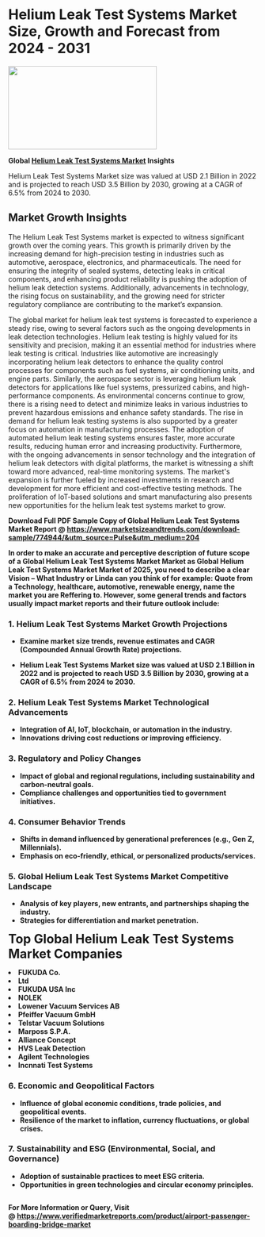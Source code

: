 <H1>Helium Leak Test Systems Market Size, Growth and Forecast from 2024 - 2031</H1><img class="aligncenter size-medium wp-image-584254" src="https://thirdeyenews.in/wp-content/uploads/2024/09/Global-Market-Research-300x168.jpeg" alt="" width="300" height="168" /><p><strong>Global&nbsp;<a href="https://www.marketsizeandtrends.com/download-sample/774944/&amp;utm_source=Pulse&amp;utm_medium=204">Helium Leak Test Systems Market</a> Insights</strong></p><p>Helium Leak Test Systems Market size was valued at USD 2.1 Billion in 2022 and is projected to reach USD 3.5 Billion by 2030, growing at a CAGR of 6.5% from 2024 to 2030.</p><p><h2>Market Growth Insights</h2> <p>The Helium Leak Test Systems market is expected to witness significant growth over the coming years. This growth is primarily driven by the increasing demand for high-precision testing in industries such as automotive, aerospace, electronics, and pharmaceuticals. The need for ensuring the integrity of sealed systems, detecting leaks in critical components, and enhancing product reliability is pushing the adoption of helium leak detection systems. Additionally, advancements in technology, the rising focus on sustainability, and the growing need for stricter regulatory compliance are contributing to the market’s expansion.</p> <p><strong></strong></p> <p>The global market for helium leak test systems is forecasted to experience a steady rise, owing to several factors such as the ongoing developments in leak detection technologies. Helium leak testing is highly valued for its sensitivity and precision, making it an essential method for industries where leak testing is critical. Industries like automotive are increasingly incorporating helium leak detectors to enhance the quality control processes for components such as fuel systems, air conditioning units, and engine parts. Similarly, the aerospace sector is leveraging helium leak detectors for applications like fuel systems, pressurized cabins, and high-performance components. As environmental concerns continue to grow, there is a rising need to detect and minimize leaks in various industries to prevent hazardous emissions and enhance safety standards. The rise in demand for helium leak testing systems is also supported by a greater focus on automation in manufacturing processes. The adoption of automated helium leak testing systems ensures faster, more accurate results, reducing human error and increasing productivity. Furthermore, with the ongoing advancements in sensor technology and the integration of helium leak detectors with digital platforms, the market is witnessing a shift toward more advanced, real-time monitoring systems. The market's expansion is further fueled by increased investments in research and development for more efficient and cost-effective testing methods. The proliferation of IoT-based solutions and smart manufacturing also presents new opportunities for the helium leak test systems market to grow. <p><strong></p><p><span class=""><strong>Download Full PDF Sample Copy of Global Helium Leak Test Systems Market Report</strong> @ <a href="https://www.marketsizeandtrends.com/download-sample/774944/&amp;utm_source=Pulse&amp;utm_medium=204" target="_blank">https://www.marketsizeandtrends.com/download-sample/774944/&amp;utm_source=Pulse&amp;utm_medium=204</a></span></p><p>In order to make an accurate and perceptive description of future scope of a Global&nbsp;Helium Leak Test Systems Market Market as Global&nbsp;Helium Leak Test Systems Market Market of 2025, you need to describe a clear Vision &ndash; What Industry or Linda can you think of for example: Quote from a Technology, healthcare, automotive, renewable energy, name the market you are Reffering to. However, some general trends and factors usually impact market reports and their future outlook include:</p><h3>1.&nbsp;<strong>Helium Leak Test Systems Market Growth Projections</strong></h3><ul><li>Examine market size trends, revenue estimates and CAGR (Compounded Annual Growth Rate) projections.</li><li><p>Helium Leak Test Systems Market size was valued at USD 2.1 Billion in 2022 and is projected to reach USD 3.5 Billion by 2030, growing at a CAGR of 6.5% from 2024 to 2030.</p></li></ul><h3>2.&nbsp;<strong>Helium Leak Test Systems Market Technological Advancements</strong></h3><ul><li>Integration of AI, IoT, blockchain, or automation in the industry.</li><li>Innovations driving cost reductions or improving efficiency.</li></ul><h3>3.&nbsp;<strong>Regulatory and Policy Changes</strong></h3><ul><li>Impact of global and regional regulations, including sustainability and carbon-neutral goals.</li><li>Compliance challenges and opportunities tied to government initiatives.</li></ul><h3>4.&nbsp;<strong>Consumer Behavior Trends</strong></h3><ul><li>Shifts in demand influenced by generational preferences (e.g., Gen Z, Millennials).</li><li>Emphasis on eco-friendly, ethical, or personalized products/services.</li></ul><h3>5.&nbsp;<strong>Global Helium Leak Test Systems Market Competitive Landscape</strong></h3><ul><li>Analysis of key players, new entrants, and partnerships shaping the industry.</li><li>Strategies for differentiation and market penetration.</li></ul><p data-pm-slice="1 1 []"><span style="color: inherit; font-family: inherit; font-size: 25px;">Top Global Helium Leak Test Systems Market Companies</span></p><div class="" data-test-id=""><p><li>FUKUDA Co.</li><li> Ltd</li><li> FUKUDA USA Inc</li><li> NOLEK</li><li> Lowener Vacuum Services AB</li><li> Pfeiffer Vacuum GmbH</li><li> Telstar Vacuum Solutions</li><li> Marposs S.P.A.</li><li> Alliance Concept</li><li> HVS Leak Detection</li><li> Agilent Technologies</li><li> Incnnati Test Systems</li></p></div><h3>6.&nbsp;<strong>Economic and Geopolitical Factors</strong></h3><ul><li>Influence of global economic conditions, trade policies, and geopolitical events.</li><li>Resilience of the market to inflation, currency fluctuations, or global crises.</li></ul><h3>7.&nbsp;<strong>Sustainability and ESG (Environmental, Social, and Governance)</strong></h3><ul><li>Adoption of sustainable practices to meet ESG criteria.</li><li>Opportunities in green technologies and circular economy principles.</li></ul><h2><strong style="font-size: 14px;">For More Information or Query, Visit @&nbsp;</strong><a style="background-color: #ffffff; font-size: 14px;" href="https://www.marketsizeandtrends.com/report/helium-leak-test-systems-market/" target="_blank">https://www.verifiedmarketreports.com/product/airport-passenger-boarding-bridge-market</a></h2>
